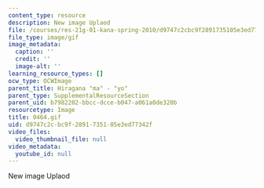 ```yaml
---
content_type: resource
description: New image Uplaod
file: /courses/res-21g-01-kana-spring-2010/d9747c2cbc9f2891735105e3ed77342f_0464.gif
file_type: image/gif
image_metadata:
  caption: ''
  credit: ''
  image-alt: ''
learning_resource_types: []
ocw_type: OCWImage
parent_title: Hiragana "ma" - "yo"
parent_type: SupplementalResourceSection
parent_uid: b7982202-bbcc-dcce-b047-a061a0de320b
resourcetype: Image
title: 0464.gif
uid: d9747c2c-bc9f-2891-7351-05e3ed77342f
video_files:
  video_thumbnail_file: null
video_metadata:
  youtube_id: null
---
```

New image Uplaod

